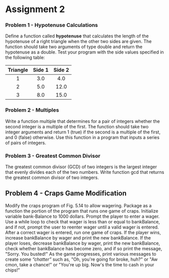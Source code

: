 # Assignment 2

### Problem 1 - Hypotenuse Calculations
Define a function called **hypotenuse** that calculates the length of the hypotenuse of a right triangle when the other two sides are given. The function should take two arguments of type double and return the hypotenuse as a double. Test your program with the side values specified in the following table:

|  Triangle  |  Side 1  |  Side 2  |
|:----------:|:--------:|:--------:|
|1|3.0|4.0|
|2|5.0|12.0|
|3|8.0|15.0|

### Problem 2 - Multiples
Write a function multiple that determines for a pair of integers whether the second integer is a multiple of the first. The function should take two integer arguments and return 1 (true) if the second is a multiple of the first, and 0 (false) otherwise. Use this function in a program that inputs a series of pairs of integers.

### Problem 3 - Greatest Common Divisor
The greatest common divisor (GCD) of two integers is the largest integer that evenly divides each of the two numbers. Write function gcd that returns the greatest common divisor of two integers.

## Problem 4 - Craps Game Modification
Modify the craps program of Fig. 5.14 to allow wagering. Package as a function the portion of the program that runs one game of craps. Initialize variable bank-Balance to 1000 dollars. Prompt the player to enter a wager. Use a while loop to check that wager is less than or equal to bankBalance, and if not, prompt the user to reenter wager until a valid wager is entered. After a correct wager is entered, run one game of craps. If the player wins, increase bankBalance by wager and print the new bankBalance. If the player loses, decrease bankBalance by wager, print the new bankBalance, check whether bankBalance has become zero, and if so print the message, "Sorry. You busted!" As the game progresses, print various messages to create some *“chatter”* such as, "Oh, you're going for broke, huh?" or "Aw cmon, take a chance!" or "You're up big. Now's the time to cash in your chips!"
